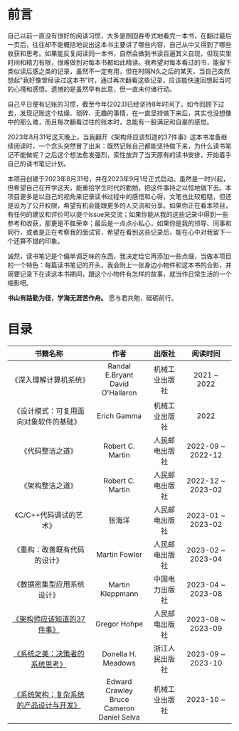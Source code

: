 # 前言

自己以前一直没有很好的阅读习惯，大多是囫囵吞枣式地看完一本书，在翻过最后一页后，往往却不能概括地说出这本书主要讲了哪些内容，自己从中又得到了哪些收获和思考。如果能反复阅读同一本书，自然会做到书读百遍其义自现，但现实里时间和精力有限，很难做到对每本书都如此精读。我希望对每本看过的书，能留下类似读后感之类的记录，虽然不一定有用，但在时隔N久之后的某天，当自己突然想起"我好像曾经读过这本书"时，通过再次翻看这些记录，应该能快速回想起当时的心境和感悟。遗憾的是虽然早有此意，但一直未付诸行动。

自己平日便有记账的习惯，截至今年(2023)已经坚持8年时间了。如今回顾下过去，发现记账这个枯燥、琐碎、无趣的事情，在一直坚持做下来后，其实也没想像中的那么难，而且每次翻看过往的账本时，总能有一股满足和自豪的感觉。

2023年8月31号这天晚上，当我翻开《架构师应该知道的37件事》这本书准备继续阅读时，一个念头突然冒了出来：既然记账自己都能坚持做下来，为什么读书笔记不能做呢？之后这个想法愈发强烈，索性放弃了当天原有的读书安排，开始着手自己的读书笔记计划。

本项目创建于2023年8月31号，并在2023年9月1号正式启动。虽然是一时兴起，但希望自己在开学这天，能重拾学生时代的勤勉，把这件事持之以恒地做下去。本项目更多是以自己的视角来记录读书过程中的感悟和心得，文笔也比较粗糙，但还是设为了公开权限，希望有机会能跟更多的人交流和分享。如果你正在看本项目，有任何的建议和评价可以提个Issue来交流；如果你能从我的这些记录中得到一些参考和收获，那更是不胜荣幸；最后是一点点小私心，如果你是我的领导、同事和同行，或者是正在考察我的面试官，希望在看到这些记录后，能在心中对我留下一个还算不错的印象。

诚然，读书笔记是个偏单调乏味的东西，我决定给它再添加一些点缀，当做本项目的一个特色：每篇读书笔记的开头，我会附上一张身边小物件和这本书的合影，并简要记录下在读这本书期间，跟这个小物件有怎样的故事，就当作日常生活的一个缩影吧。

**书山有路勤为径，学海无涯苦作舟。** 愿与君共勉，砥砺前行。

# 目录

|书籍名称|作者|出版社|阅读时间|
|:----:|:--:|:---:|:-----:|
|《深入理解计算机系统》|Randal E.Bryant<br>David O'Hallaron|机械工业出版社|2021 ~ 2022|
|《设计模式：可复用面向对象软件的基础》|Erich Gamma|机械工业出版社|2022|
|《代码整洁之道》|Robert C. Martin|人民邮电出版社|2022-09 ~ 2022-12|
|《架构整洁之道》|Robert C. Martin|人民邮电出版社|2022-12 ~ 2023-02|
|《C/C++代码调试的艺术》|张海洋|人民邮电出版社|2023-01 ~ 2023-02|
|《重构：改善既有代码的设计》|Martin Fowler|人民邮电出版社|2023-02 ~ 2023-04|
|《数据密集型应用系统设计》|Martin Kleppmann|中国电力出版社|2023-04 ~ 2023-08|
|[《架构师应该知道的37件事》](books/架构师应该知道的37件事.md)|Gregor Hohpe|人民邮电出版社|2023-08 ~ 2023-09|
|[《系统之美：决策者的系统思考》](books/系统之美决策者的系统思考.md)|Donella H. Meadows|浙江人民出版社|2023-09 ~ 2023-10|
|[《系统架构：复杂系统的产品设计与开发》](books/系统架构复杂系统的产品设计与开发.md)|Edward Crawley<br>Bruce Cameron<br>Daniel Selva|机械工业出版社|2023-10 ~ |